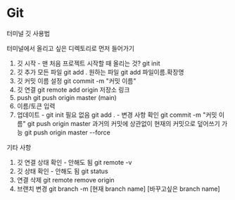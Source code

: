 # Git
터미널 깃 사용법

터미널에서 올리고 싶은 디렉토리로 먼저 들어가기

1. 깃 시작 - 맨 처음 프로젝트 시작할 때 올리는 것?
  git init
2. 깃 추가
  모든 파일
  git add .
  원하는 파일
  git add 파일이름.확장명
3. 깃 커밋 이름 설정
  git commit -m "커밋 이름"
4. 깃 연결
  git remote add origin 저장소 링크
5. push
  git push origin master (main)
6. 이름/토큰 입력
7. 업데이트 - git init 필요 없음
  git add . - 변경 사항 확인
  git commit -m "커밋 이름"
  git push origin master
  과거의 커밋에 상관없이 현재의 커밋으로 덮어쓰기 가능
  git push origin master --force


기타 사항
1. 깃 연결 상태 확인 - 안해도 됨
  git remote -v
2. 깃 상태 확인 - 안해도 됨
  git status
3. 연결 삭제
  git remote remove origin 
4. 브랜치 변경
  git branch -m [현재 branch name] [바꾸고싶은 branch name]
